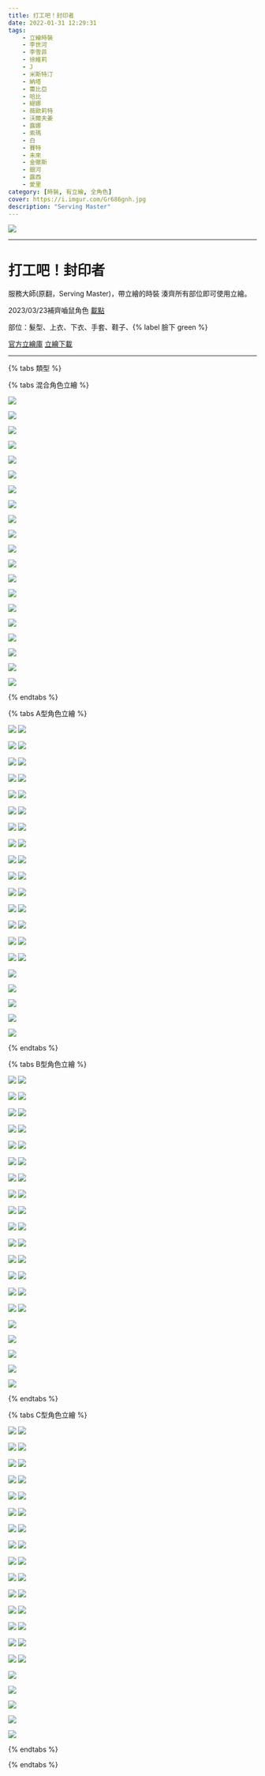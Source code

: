 ```yaml
---
title: 打工吧！封印者
date: 2022-01-31 12:29:31
tags:
    - 立繪時裝
    - 李世河
    - 李雪菲
    - 徐維莉
    - J
    - 米斯特汀
    - 納塔
    - 蕾比亞
    - 哈比
    - 緹娜
    - 薇歐莉特
    - 沃爾夫姜
    - 露娜
    - 索瑪
    - 白
    - 賽特
    - 未來
    - 金徹斯
    - 銀河
    - 露西
    - 愛里
category: [時裝, 有立繪, 全角色]
cover: https://i.imgur.com/Gr686gnh.jpg
description: "Serving Master"
---
```

![](https://ssl.nexon.com/s2/game/closers/2015/pds/046/1920x1080.jpg)

---
# 打工吧！封印者

服務大師(原翻，Serving Master)，帶立繪的時裝
湊齊所有部位即可使用立繪。

2023/03/23補齊嚙鼠角色
[載點](https://closers.vod.nexoncdn.co.kr/site/fansitekit/Closers_FansiteKit_ServingRat_230323_073DDF61ECAD3FBD.zip)

部位：髮型、上衣、下衣、手套、鞋子、{% label 臉下 green %} 

[官方立繪庫](https://www.naddic.co.kr/ko/game/cls/fansitekit)
[立繪下載](https://closers.vod.nexoncdn.co.kr/site/fansitekit/Closers_FansiteKit_serving_900.zip)


---

{% tabs 類型 %}
<!-- tab 混搭立繪-->
{% tabs 混合角色立繪 %}
<!-- tab 李世河(Seha)-->
[![](https://i.imgur.com/WQR2tb0h.jpg)](https://i.imgur.com/WQR2tb0.jpg)
<!-- endtab -->
<!-- tab 李雪菲(Seulbi)-->
[![](https://i.imgur.com/tdIVSaBh.jpg)](https://i.imgur.com/tdIVSaB.jpg)
<!-- endtab -->
<!-- tab 徐維莉(Yuri)-->
[![](https://i.imgur.com/g7x1Hy1h.jpg)](https://i.imgur.com/g7x1Hy1.jpg)
<!-- endtab -->
<!-- tab J-->
[![](https://i.imgur.com/bHeDRwWh.jpg)](https://i.imgur.com/bHeDRwW.jpg)
<!-- endtab -->
<!-- tab 米斯特汀(Tein)-->
[![](https://i.imgur.com/Br4MVIdh.jpg)](https://i.imgur.com/Br4MVId.jpg)
<!-- endtab -->
<!-- tab 納塔(Nata)-->
[![](https://i.imgur.com/rbu7Aj8h.jpg)](https://i.imgur.com/rbu7Aj8.jpg)
<!-- endtab -->
<!-- tab 蕾比雅(Levia)-->
[![](https://i.imgur.com/15YbtMAh.jpg)](https://i.imgur.com/15YbtMA.jpg)
<!-- endtab -->
<!-- tab 哈比(Harpy)-->
[![](https://i.imgur.com/reXsqMPh.jpg)](https://i.imgur.com/reXsqMP.jpg)
<!-- endtab -->
<!-- tab 緹娜(Tina)-->
[![](https://i.imgur.com/Rh5ZxcPh.jpg)](https://i.imgur.com/Rh5ZxcP.jpg)
<!-- endtab -->
<!-- tab 薇歐莉特(Violet)-->
[![](https://i.imgur.com/xOhfd6Hh.jpg)](https://i.imgur.com/xOhfd6H.jpg)
<!-- endtab -->
<!-- tab 沃爾夫姜(Wolfgang)-->
[![](https://i.imgur.com/87xHmsch.jpg)](https://i.imgur.com/87xHmsc.jpg)
<!-- endtab -->
<!-- tab 露娜(Luna)-->
[![](https://i.imgur.com/qL2FZ5kh.jpg)](https://i.imgur.com/qL2FZ5k.jpg)
<!-- endtab -->
<!-- tab 索瑪(Soma)-->
[![](https://i.imgur.com/dg1TC0vh.jpg)](https://i.imgur.com/dg1TC0v.jpg)
<!-- endtab -->
<!-- tab 白(Bai)-->
[![](https://i.imgur.com/3rZDas2h.jpg)](https://i.imgur.com/3rZDas2.jpg)
<!-- endtab -->
<!-- tab 賽特(Seth)-->
[![](https://i.imgur.com/x58btUsh.jpg)](https://i.imgur.com/x58btUs.jpg)
<!-- endtab -->
<!-- tab 未來(Mirae)-->
[![](https://i.imgur.com/6Gwkw25h.png)](https://i.imgur.com/6Gwkw25.png)
<!-- endtab -->
<!-- tab 徹斯(Chulsoo)-->
[![](https://i.imgur.com/V3fdvXkh.png)](https://i.imgur.com/V3fdvXk.png)
<!-- endtab -->
<!-- tab 銀河(Eunha)-->
[![](https://i.imgur.com/zpu9h7vh.png)](https://i.imgur.com/zpu9h7v.png)
<!-- endtab -->
<!-- tab 露西(Lucy)-->
[![](https://i.imgur.com/OOseLmYh.png)](https://i.imgur.com/OOseLmY.png)
<!-- endtab -->
<!-- tab 愛里(Aeri)-->
[![](https://i.imgur.com/AKvF10Nh.png)](https://i.imgur.com/AKvF10N.png)
<!-- endtab -->
{% endtabs %}
<!-- endtab -->

<!-- tab A型-->
{% tabs A型角色立繪 %}
<!-- tab 李世河(Seha)-->
[![](https://i.imgur.com/wAamuZKh.jpg)](https://i.imgur.com/wAamuZK.jpg)
[![](https://i.imgur.com/bg5nFLeh.png)](https://i.imgur.com/bg5nFLe.png)
<!-- endtab -->
<!-- tab 李雪菲(Seulbi)-->
[![](https://i.imgur.com/BwcyQE3h.jpg)](https://i.imgur.com/BwcyQE3.jpg)
[![](https://i.imgur.com/MVXvz0Dh.png)](https://i.imgur.com/MVXvz0D.png)
<!-- endtab -->
<!-- tab 徐維莉(Yuri)-->
[![](https://i.imgur.com/hHkY8ZSh.jpg)](https://i.imgur.com/hHkY8ZS.jpg)
[![](https://i.imgur.com/qblXoWDh.png)](https://i.imgur.com/qblXoWD.png)
<!-- endtab -->
<!-- tab J-->
[![](https://i.imgur.com/XwFWQjeh.jpg)](https://i.imgur.com/XwFWQje.jpg)
[![](https://i.imgur.com/0fIte4ph.png)](https://i.imgur.com/0fIte4p.png)
<!-- endtab -->
<!-- tab 米斯特汀(Tein)-->
[![](https://i.imgur.com/yDvWt14h.jpg)](https://i.imgur.com/yDvWt14.jpg)
[![](https://i.imgur.com/LqZTgRFh.png)](https://i.imgur.com/LqZTgRF.png)
<!-- endtab -->
<!-- tab 納塔(Nata)-->
[![](https://i.imgur.com/c5fyBoUh.jpg)](https://i.imgur.com/c5fyBoU.jpg)
[![](https://i.imgur.com/2yxZvS7h.png)](https://i.imgur.com/2yxZvS7.png)
<!-- endtab -->
<!-- tab 蕾比雅(Levia)-->
[![](https://i.imgur.com/sxBBvZMh.jpg)](https://i.imgur.com/sxBBvZM.jpg)
[![](https://i.imgur.com/UExhF2Nh.png)](https://i.imgur.com/UExhF2N.png)
<!-- endtab -->
<!-- tab 哈比(Harpy)-->
[![](https://i.imgur.com/pqAwsZUh.jpg)](https://i.imgur.com/pqAwsZU.jpg)
[![](https://i.imgur.com/D1rhBsQh.png)](https://i.imgur.com/D1rhBsQ.png)
<!-- endtab -->
<!-- tab 緹娜(Tina)-->
[![](https://i.imgur.com/krYaxEch.jpg)](https://i.imgur.com/krYaxEc.jpg)
[![](https://i.imgur.com/ER9VpQah.png)](https://i.imgur.com/ER9VpQa.png)
<!-- endtab -->
<!-- tab 薇歐莉特(Violet)-->
[![](https://i.imgur.com/mfCOqJVh.jpg)](https://i.imgur.com/mfCOqJV.jpg)
[![](https://i.imgur.com/aZa3MZ9h.png)](https://i.imgur.com/aZa3MZ9.png)
<!-- endtab -->
<!-- tab 沃爾夫姜(Wolfgang)-->
[![](https://i.imgur.com/6RIflDxh.jpg)](https://i.imgur.com/6RIflDx.jpg)
[![](https://i.imgur.com/n5pVMJvh.png)](https://i.imgur.com/n5pVMJv.png)
<!-- endtab -->
<!-- tab 露娜(Luna)-->
[![](https://i.imgur.com/vnjQx6ih.jpg)](https://i.imgur.com/vnjQx6i.jpg)
[![](https://i.imgur.com/wNLajBZh.png)](https://i.imgur.com/wNLajBZ.png)
<!-- endtab -->
<!-- tab 索瑪(Soma)-->
[![](https://i.imgur.com/ABE3AHyh.jpg)](https://i.imgur.com/ABE3AHy.jpg)
[![](https://i.imgur.com/SJaSubrh.png)](https://i.imgur.com/SJaSubr.png)
<!-- endtab -->
<!-- tab 白(Bai)-->
[![](https://i.imgur.com/hW3rOxdh.jpg)](https://i.imgur.com/hW3rOxd.jpg)
[![](https://i.imgur.com/zSxQSLbh.png)](https://i.imgur.com/zSxQSLb.png)
<!-- endtab -->
<!-- tab 賽特(Seth)-->
[![](https://i.imgur.com/0R00T4qh.jpg)](https://i.imgur.com/0R00T4q.jpg)
[![](https://i.imgur.com/qzTIMBsh.png)](https://i.imgur.com/qzTIMBs.png)
<!-- endtab -->
<!-- tab 未來(Mirae)-->
[![](https://i.imgur.com/tJtpd3yh.png)](https://i.imgur.com/tJtpd3y.png)
<!-- endtab -->
<!-- tab 徹斯(Chulsoo)-->
[![](https://i.imgur.com/O9eitu9h.png)](https://i.imgur.com/O9eitu9.png)
<!-- endtab -->
<!-- tab 銀河(Eunha)-->
[![](https://i.imgur.com/h5NkwPnh.png)](https://i.imgur.com/h5NkwPn.png)
<!-- endtab -->
<!-- tab 露西(Lucy)-->
[![](https://i.imgur.com/AgUY5vch.png)](https://i.imgur.com/AgUY5vc.png)
<!-- endtab -->
<!-- tab 愛里(Aeri)-->
[![](https://i.imgur.com/wSgTENqh.png)](https://i.imgur.com/wSgTENq.png)
<!-- endtab -->
{% endtabs %}
<!-- endtab -->

<!-- tab B型-->
{% tabs B型角色立繪 %}
<!-- tab 李世河(Seha)-->
[![](https://i.imgur.com/bABglFMh.jpg)](https://i.imgur.com/bABglFM.jpg)
[![](https://i.imgur.com/fIAbOM4h.png)](https://i.imgur.com/fIAbOM4.png)
<!-- endtab -->
<!-- tab 李雪菲(Seulbi)-->
[![](https://i.imgur.com/6FP8IzEh.jpg)](https://i.imgur.com/6FP8IzE.jpg)
[![](https://i.imgur.com/CyoC4T0h.png)](https://i.imgur.com/CyoC4T0.png)
<!-- endtab -->
<!-- tab 徐維莉(Yuri)-->
[![](https://i.imgur.com/VR87bHKh.jpg)](https://i.imgur.com/VR87bHK.jpg)
[![](https://i.imgur.com/ie0n4HMh.png)](https://i.imgur.com/ie0n4HM.png)
<!-- endtab -->
<!-- tab J-->
[![](https://i.imgur.com/gDY10dLh.jpg)](https://i.imgur.com/gDY10dL.jpg)
[![](https://i.imgur.com/etoqPPLh.png)](https://i.imgur.com/etoqPPL.png)
<!-- endtab -->
<!-- tab 米斯特汀(Tein)-->
[![](https://i.imgur.com/NxyRo71h.jpg)](https://i.imgur.com/NxyRo71.jpg)
[![](https://i.imgur.com/clntH0Kh.png)](https://i.imgur.com/clntH0K.png)
<!-- endtab -->
<!-- tab 納塔(Nata)-->
[![](https://i.imgur.com/zmVNXP0h.jpg)](https://i.imgur.com/zmVNXP0.jpg)
[![](https://i.imgur.com/XxCN0Iuh.png)](https://i.imgur.com/XxCN0Iu.png)
<!-- endtab -->
<!-- tab 蕾比雅(Levia)-->
[![](https://i.imgur.com/9RClg9gh.jpg)](https://i.imgur.com/9RClg9g.jpg)
[![](https://i.imgur.com/hutIvJFh.png)](https://i.imgur.com/hutIvJF.png)
<!-- endtab -->
<!-- tab 哈比(Harpy)-->
[![](https://i.imgur.com/9fP2HJGh.jpg)](https://i.imgur.com/9fP2HJG.jpg)
[![](https://i.imgur.com/TTCDLb8h.png)](https://i.imgur.com/TTCDLb8.png)
<!-- endtab -->
<!-- tab 緹娜(Tina)-->
[![](https://i.imgur.com/6cKVfVPh.jpg)](https://i.imgur.com/6cKVfVP.jpg)
[![](https://i.imgur.com/cbfNXPIh.png)](https://i.imgur.com/cbfNXPI.png)
<!-- endtab -->
<!-- tab 薇歐莉特(Violet)-->
[![](https://i.imgur.com/o0mHii4h.jpg)](https://i.imgur.com/o0mHii4.jpg)
[![](https://i.imgur.com/d67mZPxh.png)](https://i.imgur.com/d67mZPx.png)
<!-- endtab -->
<!-- tab 沃爾夫姜(Wolfgang)-->
[![](https://i.imgur.com/i04EloBh.jpg)](https://i.imgur.com/i04EloB.jpg)
[![](https://i.imgur.com/4SppimMh.png)](https://i.imgur.com/4SppimM.png)
<!-- endtab -->
<!-- tab 露娜(Luna)-->
[![](https://i.imgur.com/KCgQfZ6h.jpg)](https://i.imgur.com/KCgQfZ6.jpg)
[![](https://i.imgur.com/iwsfJzKh.png)](https://i.imgur.com/iwsfJzK.png)
<!-- endtab -->
<!-- tab 索瑪(Soma)-->
[![](https://i.imgur.com/KDFdLHBh.jpg)](https://i.imgur.com/KDFdLHB.jpg)
[![](https://i.imgur.com/uXtk4P9h.png)](https://i.imgur.com/uXtk4P9.png)
<!-- endtab -->
<!-- tab 白(Bai)-->
[![](https://i.imgur.com/U7BxIJYh.jpg)](https://i.imgur.com/U7BxIJY.jpg)
[![](https://i.imgur.com/iMSOyCVh.png)](https://i.imgur.com/iMSOyCV.png)
<!-- endtab -->
<!-- tab 賽特(Seth)-->
[![](https://i.imgur.com/2WCEXPVh.jpg)](https://i.imgur.com/2WCEXPV.jpg)
[![](https://i.imgur.com/wYwVWuVh.png)](https://i.imgur.com/wYwVWuV.png)
<!-- endtab -->
<!-- tab 未來(Mirae)-->
[![](https://i.imgur.com/ZA4yVjnh.png)](https://i.imgur.com/ZA4yVjn.png)
<!-- endtab -->
<!-- tab 徹斯(Chulsoo)-->
[![](https://i.imgur.com/z4hn69Mh.png)](https://i.imgur.com/z4hn69M.png)
<!-- endtab -->
<!-- tab 銀河(Eunha)-->
[![](https://i.imgur.com/rboQInZh.png)](https://i.imgur.com/rboQInZ.png)
<!-- endtab -->
<!-- tab 露西(Lucy)-->
[![](https://i.imgur.com/5GmxTcqh.png)](https://i.imgur.com/5GmxTcq.png)
<!-- endtab -->
<!-- tab 愛里(Aeri)-->
[![](https://i.imgur.com/WTaJGq5h.png)](https://i.imgur.com/WTaJGq5.png)
<!-- endtab -->
{% endtabs %}
<!-- endtab -->

<!-- tab C型-->
{% tabs C型角色立繪 %}
<!-- tab 李世河(Seha)-->
[![](https://i.imgur.com/TOnOGAjh.jpg)](https://i.imgur.com/TOnOGAj.jpg)
[![](https://i.imgur.com/F99ZAdTh.png)](https://i.imgur.com/F99ZAdT.png)
<!-- endtab -->
<!-- tab 李雪菲(Seulbi)-->
[![](https://i.imgur.com/6IrfWxeh.jpg)](https://i.imgur.com/6IrfWxe.jpg)
[![](https://i.imgur.com/j0SmG50h.png)](https://i.imgur.com/j0SmG50.png)
<!-- endtab -->
<!-- tab 徐維莉(Yuri)-->
[![](https://i.imgur.com/p10a2sVh.jpg)](https://i.imgur.com/p10a2sV.jpg)
[![](https://i.imgur.com/cJIkA7Ch.png)](https://i.imgur.com/cJIkA7C.png)
<!-- endtab -->
<!-- tab J-->
[![](https://i.imgur.com/Ljbutqfh.jpg)](https://i.imgur.com/Ljbutqf.jpg)
[![](https://i.imgur.com/Txq7kqFh.png)](https://i.imgur.com/Txq7kqF.png)
<!-- endtab -->
<!-- tab 米斯特汀(Tein)-->
[![](https://i.imgur.com/6vLfAqKh.jpg)](https://i.imgur.com/6vLfAqK.jpg)
[![](https://i.imgur.com/LzYuvSzh.png)](https://i.imgur.com/LzYuvSz.png)
<!-- endtab -->
<!-- tab 納塔(Nata)-->
[![](https://i.imgur.com/ME62iYRh.jpg)](https://i.imgur.com/ME62iYR.jpg)
[![](https://i.imgur.com/TXboKeGh.png)](https://i.imgur.com/TXboKeG.png)
<!-- endtab -->
<!-- tab 蕾比雅(Levia)-->
[![](https://i.imgur.com/ga2TYdOh.jpg)](https://i.imgur.com/ga2TYdO.jpg)
[![](https://i.imgur.com/qQWUR3Yh.png)](https://i.imgur.com/qQWUR3Y.png)
<!-- endtab -->
<!-- tab 哈比(Harpy)-->
[![](https://i.imgur.com/VFN7A7bh.jpg)](https://i.imgur.com/VFN7A7b.jpg)
[![](https://i.imgur.com/8MtRj5th.png)](https://i.imgur.com/8MtRj5t.png)
<!-- endtab -->
<!-- tab 緹娜(Tina)-->
[![](https://i.imgur.com/kb9J8jRh.jpg)](https://i.imgur.com/kb9J8jR.jpg)
[![](https://i.imgur.com/KFWkWqch.png)](https://i.imgur.com/KFWkWqc.png)
<!-- endtab -->
<!-- tab 薇歐莉特(Violet)-->
[![](https://i.imgur.com/f3DIe2dh.jpg)](https://i.imgur.com/f3DIe2d.jpg)
[![](https://i.imgur.com/8ICD1aih.png)](https://i.imgur.com/8ICD1ai.png)
<!-- endtab -->
<!-- tab 沃爾夫姜(Wolfgang)-->
[![](https://i.imgur.com/Z9v4MRBh.jpg)](https://i.imgur.com/Z9v4MRB.jpg)
[![](https://i.imgur.com/dGMylQQh.png)](https://i.imgur.com/dGMylQQ.png)
<!-- endtab -->
<!-- tab 露娜(Luna)-->
[![](https://i.imgur.com/KzOdMUVh.jpg)](https://i.imgur.com/KzOdMUV.jpg)
[![](https://i.imgur.com/DmKPC4vh.png)](https://i.imgur.com/DmKPC4v.png)
<!-- endtab -->
<!-- tab 索瑪(Soma)-->
[![](https://i.imgur.com/fjT9pmHh.jpg)](https://i.imgur.com/fjT9pmH.jpg)
[![](https://i.imgur.com/WVG5oeVh.png)](https://i.imgur.com/WVG5oeV.png)
<!-- endtab -->
<!-- tab 白(Bai)-->
[![](https://i.imgur.com/oFCuFmJh.jpg)](https://i.imgur.com/oFCuFmJ.jpg)
[![](https://i.imgur.com/auu0jtih.png)](https://i.imgur.com/auu0jti.png)
<!-- endtab -->
<!-- tab 賽特(Seth)-->
[![](https://i.imgur.com/qtwGvePh.jpg)](https://i.imgur.com/qtwGveP.jpg)
[![](https://i.imgur.com/VyNylGph.png)](https://i.imgur.com/VyNylGp.png)
<!-- endtab -->
<!-- tab 未來(Mirae)-->
[![](https://i.imgur.com/V4wjg2Wh.png)](https://i.imgur.com/V4wjg2W.png)
<!-- endtab -->
<!-- tab 徹斯(Chulsoo)-->
[![](https://i.imgur.com/4KN2kWHh.png)](https://i.imgur.com/4KN2kWH.png)
<!-- endtab -->
<!-- tab 銀河(Eunha)-->
[![](https://i.imgur.com/YoZgf8vh.png)](https://i.imgur.com/YoZgf8v.png)
<!-- endtab -->
<!-- tab 露西(Lucy)-->
[![](https://i.imgur.com/z4XNxk4h.png)](https://i.imgur.com/z4XNxk4.png)
<!-- endtab -->
<!-- tab 愛里(Aeri)-->
[![](https://i.imgur.com/uzTUSuTh.png)](https://i.imgur.com/uzTUSuT.png)
<!-- endtab -->
{% endtabs %}
<!-- endtab -->

{% endtabs %}

